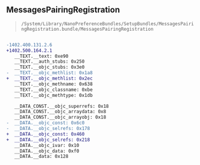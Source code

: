 ## MessagesPairingRegistration

> `/System/Library/NanoPreferenceBundles/SetupBundles/MessagesPairingRegistration.bundle/MessagesPairingRegistration`

```diff

-1402.400.131.2.6
+1402.500.164.2.1
   __TEXT.__text: 0xe90
   __TEXT.__auth_stubs: 0x250
   __TEXT.__objc_stubs: 0x3e0
-  __TEXT.__objc_methlist: 0x1a8
+  __TEXT.__objc_methlist: 0x2ec
   __TEXT.__objc_methname: 0x638
   __TEXT.__objc_classname: 0xbe
   __TEXT.__objc_methtype: 0x1db

   __DATA_CONST.__objc_superrefs: 0x18
   __DATA_CONST.__objc_arraydata: 0x8
   __DATA_CONST.__objc_arrayobj: 0x18
-  __DATA.__objc_const: 0x6c0
-  __DATA.__objc_selrefs: 0x178
+  __DATA.__objc_const: 0x460
+  __DATA.__objc_selrefs: 0x218
   __DATA.__objc_ivar: 0x10
   __DATA.__objc_data: 0xf0
   __DATA.__data: 0x128

```
